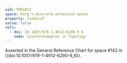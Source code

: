 ```yaml
---
uid: T001012
space: bing's-discrete-extension-space
property: lindelof
value: false
refs:
  - doi: 10.1007/978-1-4612-6290-9_6
    name: Counterexamples in Topology
---
```

Asserted in the General Reference Chart for space #142 in
{{doi:10.1007/978-1-4612-6290-9_6}}.

